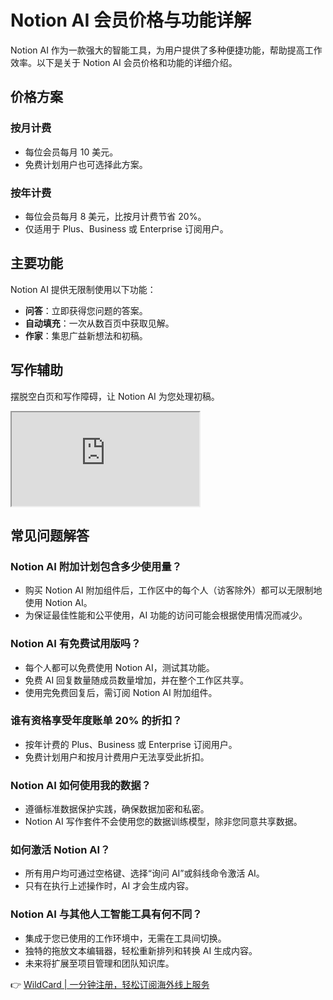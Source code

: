 # Notion AI 会员价格与功能详解

Notion AI 作为一款强大的智能工具，为用户提供了多种便捷功能，帮助提高工作效率。以下是关于 Notion AI 会员价格和功能的详细介绍。

## 价格方案

### 按月计费
- 每位会员每月 10 美元。
- 免费计划用户也可选择此方案。

### 按年计费
- 每位会员每月 8 美元，比按月计费节省 20%。
- 仅适用于 Plus、Business 或 Enterprise 订阅用户。

## 主要功能

Notion AI 提供无限制使用以下功能：

- **问答**：立即获得您问题的答案。
- **自动填充**：一次从数百页中获取见解。
- **作家**：集思广益新想法和初稿。

## 写作辅助

摆脱空白页和写作障碍，让 Notion AI 为您处理初稿。

<iframe title="Creating links & backlinks" src="https://videos.ctfassets.net/spoqsaf9291f/3sdjJLXO6oqOjB7BhOkZ8b/beeb84ba62de6e810a27b929b4890de7/Summarize_resize.mp4"></iframe>

## 常见问题解答

### Notion AI 附加计划包含多少使用量？
- 购买 Notion AI 附加组件后，工作区中的每个人（访客除外）都可以无限制地使用 Notion AI。
- 为保证最佳性能和公平使用，AI 功能的访问可能会根据使用情况而减少。

### Notion AI 有免费试用版吗？
- 每个人都可以免费使用 Notion AI，测试其功能。
- 免费 AI 回复数量随成员数量增加，并在整个工作区共享。
- 使用完免费回复后，需订阅 Notion AI 附加组件。

### 谁有资格享受年度账单 20% 的折扣？
- 按年计费的 Plus、Business 或 Enterprise 订阅用户。
- 免费计划用户和按月计费用户无法享受此折扣。

### Notion AI 如何使用我的数据？
- 遵循标准数据保护实践，确保数据加密和私密。
- Notion AI 写作套件不会使用您的数据训练模型，除非您同意共享数据。

### 如何激活 Notion AI？
- 所有用户均可通过空格键、选择“询问 AI”或斜线命令激活 AI。
- 只有在执行上述操作时，AI 才会生成内容。

### Notion AI 与其他人工智能工具有何不同？
- 集成于您已使用的工作环境中，无需在工具间切换。
- 独特的拖放文本编辑器，轻松重新排列和转换 AI 生成内容。
- 未来将扩展至项目管理和团队知识库。

👉 [WildCard | 一分钟注册，轻松订阅海外线上服务](https://bbtdd.com/WildCard)